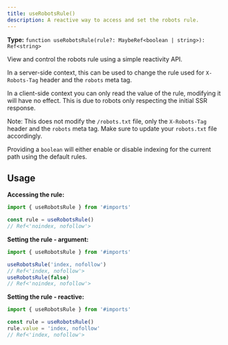 ```yaml
---
title: useRobotsRule()
description: A reactive way to access and set the robots rule.
---
```


**Type:** `function useRobotsRule(rule?: MaybeRef<boolean | string>): Ref<string>`

View and control the robots rule using a simple reactivity API.

In a server-side context, this can be used to change the rule used for `X-Robots-Tag` header and the `robots` meta tag.

In a client-side context you can only read the value of the rule, modifying it will have no effect. This is due to robots only respecting the initial SSR response.

Note: This does not modify the `/robots.txt` file, only the `X-Robots-Tag` header and the `robots` meta tag. Make sure to update your `robots.txt` file accordingly.

Providing a `boolean` will either enable or disable indexing for the current path using the default rules.

## Usage

**Accessing the rule:**

```ts
import { useRobotsRule } from '#imports'

const rule = useRobotsRule()
// Ref<'noindex, nofollow'>
```

**Setting the rule - argument:**

```ts
import { useRobotsRule } from '#imports'

useRobotsRule('index, nofollow')
// Ref<'index, nofollow'>
useRobotsRule(false)
// Ref<'noindex, nofollow'>
```

**Setting the rule - reactive:**

```ts
import { useRobotsRule } from '#imports'

const rule = useRobotsRule()
rule.value = 'index, nofollow'
// Ref<'index, nofollow'>
```

